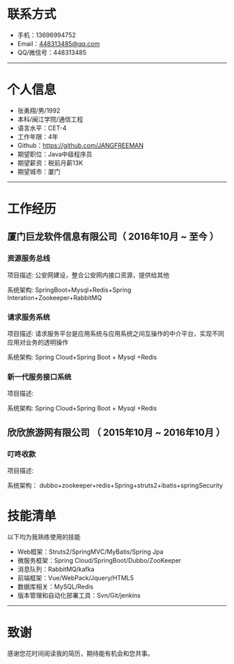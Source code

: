 # 联系方式

- 手机：13696994752
- Email：448313485@qq.com
- QQ/微信号：448313485

---

# 个人信息

 - 张勇翔/男/1992
 - 本科/闽江学院/通信工程
 - 语言水平：CET-4
 - 工作年限：4年
 - Github：https://github.com/JANGFREEMAN
 - 期望职位：Java中级程序员
 - 期望薪资：税前月薪13K
 - 期望城市：厦门

---

# 工作经历

## 厦门巨龙软件信息有限公司（ 2016年10月 ~ 至今 ）

### 资源服务总线
项目描述: 公安网建设，整合公安网内接口资源，提供给其他

系统架构: SpringBoot+Mysql+Redis+Spring Interation+Zookeeper+RabbitMQ

### 请求服务系统

项目描述: 请求服务平台是应用系统与应用系统之间互操作的中介平台，实现不同应用对业务的透明操作

系统架构: Spring Cloud+Spring Boot + Mysql +Redis

### 新一代服务接口系统

项目描述:

系统架构: Spring Cloud+Spring Boot + Mysql +Redis


## 欣欣旅游网有限公司 （ 2015年10月 ~ 2016年10月 ）

### 叮咚收款
项目描述:

系统架构：    dubbo+zookeeper+redis+Spring+struts2+ibatis+springSecurity

# 技能清单

以下均为我熟练使用的技能

- Web框架：Struts2/SpringMVC/MyBatis/Spring Jpa
- 微服务框架：Spring Cloud/SpringBoot/Dubbo/ZooKeeper
- 消息队列：RabbitMQ/kafka
- 前端框架：Vue/WebPack/Jquery/HTML5
- 数据库相关：MySQL/Redis
- 版本管理和自动化部署工具：Svn/Git/jenkins

---

# 致谢
感谢您花时间阅读我的简历，期待能有机会和您共事。
